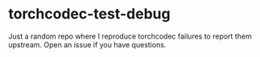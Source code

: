 # torchcodec-test-debug

Just a random repo where I reproduce torchcodec failures to report them upstream. Open an issue if you have questions.
